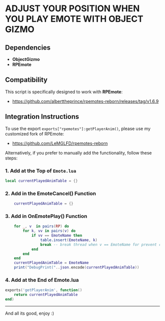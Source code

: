 # ADJUST YOUR POSITION WHEN YOU PLAY EMOTE WITH OBJECT GIZMO

## Dependencies

- **ObjectGizmo**
- **RPEmote**

## Compatibility

This script is specifically designed to work with **RPEmote**:

- https://github.com/alberttheprince/rpemotes-reborn/releases/tag/v1.6.9

## Integration Instructions

To use the export `exports["rpemotes"]:getPlayerAnim()`, please use my customized fork of RPEmote:

- https://github.com/LeMGLFD/rpemotes-reborn

Alternatively, if you prefer to manually add the functionality, follow these steps:

### 1. Add at the Top of `Emote.lua`

```lua
local currentPlayedAnimTable = {}
```

###  2. Add in the EmoteCancel() Function

```lua
    currentPlayedAnimTable = {}
```
###  3. Add in OnEmotePlay() Function

``` lua
    for _, v  in pairs(RP) do
        for k, vv in pairs(v) do
            if vv == EmoteName then
                table.insert(EmoteName, k)
                break -- break thread when v == EmoteName for prevent crash 
            end
        end
    end
    currentPlayedAnimTable = EmoteName
    print("DebugPrint("..json.encode(currentPlayedAnimTable))
```

###  4. Add at the End of Emote.lua
```lua
exports('getPlayerAnim', function()
	return currentPlayedAnimTable
end)
```
----------------------------------------------------------

And all its good, enjoy :)